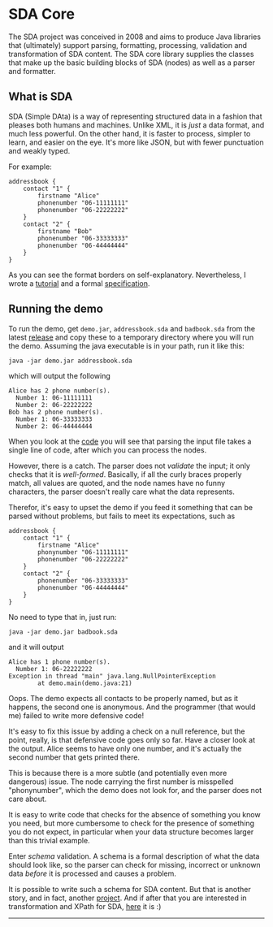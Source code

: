 # SDA Core

The SDA project was conceived in 2008 and aims to produce Java libraries that (ultimately) support parsing, formatting, processing, validation and transformation of SDA content. The SDA core library supplies the classes that make up the basic building blocks of SDA (nodes) as well as a parser and formatter.

## What is SDA

SDA (Simple DAta) is a way of representing structured data in a fashion that pleases both humans and machines. Unlike XML, it is *just* a data format, and much less powerful. On the other hand, it is faster to process, simpler to learn, and easier on the eye. It's more like JSON, but with fewer punctuation and weakly typed.

For example:

	addressbook {
		contact "1" {
			firstname "Alice"
			phonenumber "06-11111111"
			phonenumber "06-22222222"
		}
		contact "2" {
			firstname "Bob"
			phonenumber "06-33333333"
			phonenumber "06-44444444"
		}
	}

As you can see the format borders on self-explanatory. Nevertheless, I wrote a [tutorial](docs/TUTORIAL.md) and a formal [specification](docs/SPECIFICATION.md).

## Running the demo

To run the demo, get `demo.jar`, `addressbook.sda` and `badbook.sda` from  the latest [release](https://github.com/hclbaur/sda-core/releases/latest) and copy these to a temporary directory where you will run the demo. Assuming the java executable is in your path, run it like this:

	java -jar demo.jar addressbook.sda
	
which will output the following

	Alice has 2 phone number(s).
	  Number 1: 06-11111111
	  Number 2: 06-22222222
	Bob has 2 phone number(s).
	  Number 1: 06-33333333
	  Number 2: 06-44444444

When you look at the [code](src/main/java/demo.java) you will see that parsing the input file takes a single line of code, after which you can process the nodes.

However, there is a catch. The parser does not *validate* the input; it only checks that it is *well-formed*. Basically, if all the curly braces properly match, all values are quoted, and the node names have no funny characters, the parser doesn't really care what the data represents. 

Therefor, it's easy to upset the demo if you feed it something that can be parsed without problems, but fails to meet its expectations, such as

	addressbook {
		contact "1" {
			firstname "Alice"
			phonynumber "06-11111111"
			phonenumber "06-22222222"
		}
		contact "2" {
			phonenumber "06-33333333"
			phonenumber "06-44444444"
		}
	}

No need to type that in, just run:

	java -jar demo.jar badbook.sda
	
and it will output

	Alice has 1 phone number(s).
	  Number 1: 06-22222222
	Exception in thread "main" java.lang.NullPointerException
			at demo.main(demo.java:21)
	
Oops. The demo expects all contacts to be properly named, but as it happens, the second one is anonymous. And the programmer (that would me) failed to write more defensive code!

It's easy to fix this issue by adding a check on a null reference, but the point, really, is that defensive code goes only so far. Have a closer look at the output. Alice seems to have only one number, and it's actually the second number that gets printed there.

This is because there is a more subtle (and potentially even more dangerous) issue. The node carrying the first number is misspelled "phonynumber", which the demo does not look for, and the parser does not care about.   

It is easy to write code that checks for the absence of something you know you need, but more cumbersome to check for the presence of something you do not expect, in particular when your data structure becomes larger than this trivial example.

Enter *schema* validation. A schema is a formal description of what the data should look like, so the parser can check for missing, incorrect or unknown data *before* it is processed and causes a problem.

It is possible to write such a schema for SDA content. But that is another story, and in fact, another [project](https://github.com/hclbaur/sds-core). And if after that you are interested in transformation and XPath for SDA, [here](https://github.com/hclbaur/sdt-core) it is :)

----